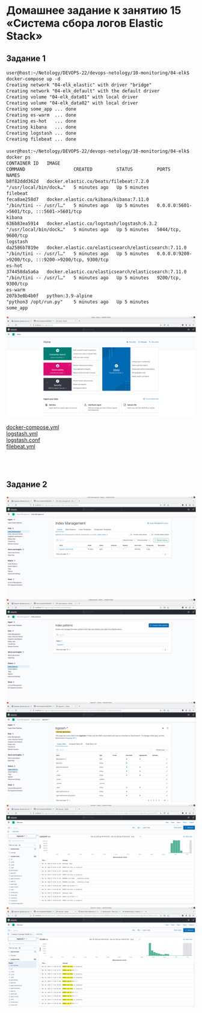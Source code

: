 # Домашнее задание к занятию 15 «Система сбора логов Elastic Stack»
## Задание 1

```console
user@host:~/Netology/DEVOPS-22/devops-netology/10-monitoring/04-elk$ docker-compose up -d
Creating network "04-elk_elastic" with driver "bridge"
Creating network "04-elk_default" with the default driver
Creating volume "04-elk_data01" with local driver
Creating volume "04-elk_data02" with local driver
Creating some_app ... done
Creating es-warm  ... done
Creating es-hot   ... done
Creating kibana   ... done
Creating logstash ... done
Creating filebeat ... done

user@host:~/Netology/DEVOPS-22/devops-netology/10-monitoring/04-elk$ docker ps
CONTAINER ID   IMAGE                                                  COMMAND                  CREATED         STATUS         PORTS                                                                                  NAMES
b8f82ddd362d   docker.elastic.co/beats/filebeat:7.2.0                 "/usr/local/bin/dock…"   5 minutes ago   Up 5 minutes                                                                                          filebeat
feca8ae258d7   docker.elastic.co/kibana/kibana:7.11.0                 "/bin/tini -- /usr/l…"   5 minutes ago   Up 5 minutes   0.0.0.0:5601->5601/tcp, :::5601->5601/tcp                                              kibana
636b83ea5914   docker.elastic.co/logstash/logstash:6.3.2              "/usr/local/bin/dock…"   5 minutes ago   Up 5 minutes   5044/tcp, 9600/tcp                                                                     logstash
da2586b7819e   docker.elastic.co/elasticsearch/elasticsearch:7.11.0   "/bin/tini -- /usr/l…"   5 minutes ago   Up 5 minutes   0.0.0.0:9200->9200/tcp, :::9200->9200/tcp, 9300/tcp                                    es-hot
374458da5a6a   docker.elastic.co/elasticsearch/elasticsearch:7.11.0   "/bin/tini -- /usr/l…"   5 minutes ago   Up 5 minutes   9200/tcp, 9300/tcp                                                                     es-warm
207b3e0b4b0f   python:3.9-alpine                                      "python3 /opt/run.py"    5 minutes ago   Up 5 minutes                                                                                          some_app

```

![Pic. 1](10-monitoring/04-elk/pics/kibana.png "Pic. 1")

[docker-compose.yml](10-monitoring/04-elk/docker-compose.yml)</br>
[logstash.yml](10-monitoring/04-elk/configs/logstash.yml)</br>
[logstash.conf](10-monitoring/04-elk/configs/logstash.conf)</br>
[filebeat.yml](10-monitoring/04-elk/configs/filebeat.yml)</br>
</br>
</br>
</br>

## Задание 2

![Pic. 2](10-monitoring/04-elk/pics/index.png "Pic. 2")
![Pic. 3](10-monitoring/04-elk/pics/index_pattern.png "Pic. 3")
![Pic. 4](10-monitoring/04-elk/pics/logstash_index_pattern.png "Pic. 4")
![Pic. 5](10-monitoring/04-elk/pics/discover.png "Pic. 5")
![Pic. 6](10-monitoring/04-elk/pics/discover_filter.png "Pic. 6")
